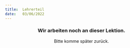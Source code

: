 ```yaml
---
title:  Lehrerteil
date:   03/06/2022
---
```


### <center>Wir arbeiten noch an dieser Lektion.</center>
<center>Bitte komme später zurück.</center>